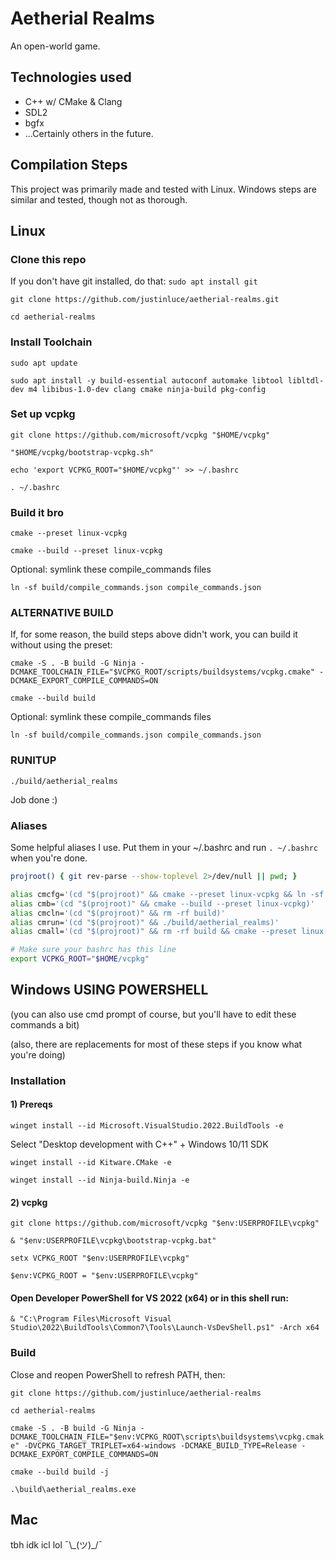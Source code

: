 # Aetherial Realms

An open-world game.

## Technologies used

- C++ w/ CMake & Clang
- SDL2
- bgfx
- ...Certainly others in the future.

## Compilation Steps

This project was primarily made and tested with Linux. Windows steps are similar and tested, though not as thorough.

## Linux

### Clone this repo

If you don't have git installed, do that: `sudo apt install git`

`git clone https://github.com/justinluce/aetherial-realms.git`

`cd aetherial-realms`

### Install Toolchain

`sudo apt update`

`sudo apt install -y build-essential autoconf automake libtool libltdl-dev m4 libibus-1.0-dev clang cmake ninja-build pkg-config`

### Set up vcpkg

`git clone https://github.com/microsoft/vcpkg "$HOME/vcpkg"`

`"$HOME/vcpkg/bootstrap-vcpkg.sh"`

`echo 'export VCPKG_ROOT="$HOME/vcpkg"' >> ~/.bashrc`

`. ~/.bashrc`

### Build it bro

`cmake --preset linux-vcpkg`

`cmake --build --preset linux-vcpkg`

Optional: symlink these compile_commands files

`ln -sf build/compile_commands.json compile_commands.json`

### ALTERNATIVE BUILD

If, for some reason, the build steps above didn't work, you can build it without using the preset:

`cmake -S . -B build -G Ninja -DCMAKE_TOOLCHAIN_FILE="$VCPKG_ROOT/scripts/buildsystems/vcpkg.cmake" -DCMAKE_EXPORT_COMPILE_COMMANDS=ON`

`cmake --build build`

Optional: symlink these compile_commands files

`ln -sf build/compile_commands.json compile_commands.json`

### RUNITUP

`./build/aetherial_realms`

Job done :)

### Aliases

Some helpful aliases I use. Put them in your ~/.bashrc and run `. ~/.bashrc` when you're done.

```bash
projroot() { git rev-parse --show-toplevel 2>/dev/null || pwd; }

alias cmcfg='(cd "$(projroot)" && cmake --preset linux-vcpkg && ln -sf build/compile_commands.json compile_commands.json)'
alias cmb='(cd "$(projroot)" && cmake --build --preset linux-vcpkg)'
alias cmcln='(cd "$(projroot)" && rm -rf build)'
alias cmrun='(cd "$(projroot)" && ./build/aetherial_realms)'
alias cmall='(cd "$(projroot)" && rm -rf build && cmake --preset linux-vcpkg && ln -sf build/compile_commands.json compile_commands.json && cmake --build --preset linux-vcpkg && ./build/aetherial_realms)'

# Make sure your bashrc has this line
export VCPKG_ROOT="$HOME/vcpkg"
```

## Windows USING POWERSHELL

(you can also use cmd prompt of course, but you'll have to edit these commands a bit)

(also, there are replacements for most of these steps if you know what you're doing)

### Installation

#### 1) Prereqs

`winget install --id Microsoft.VisualStudio.2022.BuildTools -e`

Select "Desktop development with C++" + Windows 10/11 SDK

`winget install --id Kitware.CMake -e`

`winget install --id Ninja-build.Ninja -e`

#### 2) vcpkg

`git clone https://github.com/microsoft/vcpkg "$env:USERPROFILE\vcpkg"`

`& "$env:USERPROFILE\vcpkg\bootstrap-vcpkg.bat"`

`setx VCPKG_ROOT "$env:USERPROFILE\vcpkg"`

`$env:VCPKG_ROOT = "$env:USERPROFILE\vcpkg"`

#### Open Developer PowerShell for VS 2022 (x64) or in this shell run:

`& "C:\Program Files\Microsoft Visual Studio\2022\BuildTools\Common7\Tools\Launch-VsDevShell.ps1" -Arch x64`

### Build

Close and reopen PowerShell to refresh PATH, then:

`git clone https://github.com/justinluce/aetherial-realms`

`cd aetherial-realms`

`cmake -S . -B build -G Ninja -DCMAKE_TOOLCHAIN_FILE="$env:VCPKG_ROOT\scripts\buildsystems\vcpkg.cmake" -DVCPKG_TARGET_TRIPLET=x64-windows -DCMAKE_BUILD_TYPE=Release -DCMAKE_EXPORT_COMPILE_COMMANDS=ON`

`cmake --build build -j`

`.\build\aetherial_realms.exe`

## Mac

<p>tbh idk icl lol ¯\_(ツ)_/¯</p>
